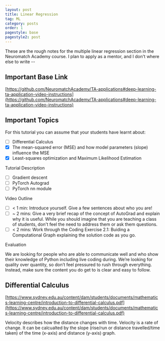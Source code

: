 ```yaml
---
layout: post
title: Linear Regression
tag: ML
category: posts
order: 1
pagestyle: base
pagestyle2: post
---
```

These are the rough notes for the multiple linear regression section in the Neuromatch Academy course. I plan to apply as a mentor, and I don't where else to write --

## Important Base Link

[https://github.com/NeuromatchAcademy/TA-applications#deep-learning-ta-application-video-instructions](https://github.com/NeuromatchAcademy/TA-applications#deep-learning-ta-application-video-instructions)

## Important Topics

For this tutorial you can assume that your students have learnt about:

- [ ] Differential Calculus
- [X] The mean-squared error (MSE) and how model parameters (slope) influence the MSE
- [X] Least-squares optimization and Maximum Likelihood Estimation

Tutorial Description

- [ ] Gradient descent
- [ ] PyTorch Autograd
- [ ] PyTorch nn module

Video Outline

- [ ] < 1 min: Introduce yourself. Give a few sentences about who you are!
- [ ] ~ 2 mins: Give a very brief recap of the concept of AutoGrad and explain why it is useful. While you should imagine that you are teaching a class of students, don't feel the need to address them or ask them questions.
- [ ] < 2 mins: Work through the Coding Exercise 2.1: Buiding a Computational Graph explaining the solution code as you go.

Evaluation

We are looking for people who are able to communicate well and who show their knowledge of Python including live coding during. We’re looking for quality over quantity, so don’t feel pressured to rush through everything. Instead, make sure the content you do get to is clear and easy to follow.

## Differential Calculus

[https://www.sydney.edu.au/content/dam/students/documents/mathematics-learning-centre/introduction-to-differential-calculus.pdf](https://www.sydney.edu.au/content/dam/students/documents/mathematics-learning-centre/introduction-to-differential-calculus.pdf)

Velocity describes how the distance changes with time. Velocity is a rate of change. It can be calcualted by the slope (rise/run or distance travelled/time taken) of the time (x-axis) and distance (y-axis) graph.

<p><div class="chartjs-wrapper" style="position: center">
<canvas canvas id="cropYieldChart" class="chartjs" width="undefined" height="undefined"></canvas>
    <script>
        const ctx = document.getElementById('cropYieldChart').getContext('2d');

        new Chart(ctx, {
            type: 'line',
            data: {
                labels: [0, 1, 2, 3, 4, 5, 6, 7, 8],
                datasets: [
                    {
                        label: "Crop Yield",
                        data: [20, 35, 50, 65, 70, 65, 50, 35, 20],
                        borderColor: "black",
                        fill: false,
                        tension: 0.1
                    }
                ]
            },
            options: {
                scales: {
                    x: {
                        title: {
                            display: true,
                            text: 'Fertilizer Usage (Tonnes)'
                        }
                    },
                    y: {
                        title: {
                            display: true,
                            text: 'Crop Yield (Tonnes)'
                        }
                    }
                }
            }
        });
    </script>
</div></p>

Differential calculus is about finding the slope of a tangent to the graph of a function, or equivalently, differential calculus is about finding the rate of change of one quantity with respect to another quantity.

## Mean-Squared Error

For a dataset with $n$ observations, where:

- $y_i$ is the actual value,
- $\hat{y}_i$ is the predicted value,
- $n$ is the number of observations,

the Mean Squared Error is defined as:

$$
MSE = \frac{1}{n} \sum_{i=1}^{n} (y_i - \hat{y}_i)^2
$$

- The **difference** $(y_i - \hat{y}_i)$ represents the error for each prediction.
- Squaring the error ensures that negative and positive errors don’t cancel out.
- The **mean** ensures we get the average error over all observations.

### Properties of MSE

- **Always non-negative**: Since we square the errors, MSE is always $\geq 0$.
- **Sensitive to outliers**: Larger errors contribute significantly more to MSE due to squaring.
- **Common in optimization**: MSE is differentiable, making it useful for gradient-based optimization algorithms.

### Alternative Error Metrics

- **Mean Absolute Error (MAE)**: Uses absolute differences instead of squared differences.
  
  $$
  MAE = \frac{1}{n} \sum_{i=1}^{n} |y_i - \hat{y}_i|
  $$

- **Root Mean Squared Error (RMSE)**: The square root of MSE, which brings the error back to the original unit.

  $$
  RMSE = \sqrt{MSE}
  $$

MSE is widely used in regression models, including linear regression and neural networks, as a standard performance metric.


## How Model Parameters (Slope) Influence MSE

In a simple linear regression model:

$$
\hat{y} = \beta_1 x + \beta_0
$$

where:
- $\hat{y}$ is the predicted value,
- $\beta_1$ (slope) determines how much $\hat{y}$ changes with $x$,
- $\beta_0$ (intercept) is the value of $\hat{y}$ when $x = 0$.

The **Mean Squared Error (MSE)** is given by:

$$
MSE = \frac{1}{n} \sum_{i=1}^{n} (y_i - \hat{y}_i)^2
$$

where $y_i$ are the actual values and $\hat{y}_i$ are the predicted values.

1. **Optimal Slope Minimizes MSE**
   - The best $\beta_1$ minimizes the difference between actual and predicted values.
   - If $\beta_1$ is too low or too high, the predictions deviate significantly, increasing the MSE.
2. **Underfitting (Small $\beta_1$)**
   - A small slope means the model does not capture the relationship between $x$ and $y$ well.
   - Predictions are nearly constant, leading to high bias and large errors.
3. **Overfitting (Large $\beta_1$)**
   - A very high slope can make the model too sensitive to variations in $x$.
   - The model fits noise instead of the underlying trend, leading to poor generalization and increased MSE on new data.
4. **Gradient of MSE with Respect to $\beta_1$**
   - The derivative of MSE with respect to $\beta_1$ helps adjust it using gradient descent:
  $$
  \frac{\partial MSE}{\partial \beta_1} = -\frac{2}{n} \sum_{i=1}^{n} x_i (y_i - \hat{y}_i)
  $$
  - This guides how $\beta_1$ should change to minimize MSE.

The slope ($\beta_1$) directly affects how well the model fits the data. A well-chosen $\beta_1$ results in a lower MSE, while an improper choice can lead to either underfitting or overfitting.

- **Low $\beta_1$ → High MSE due to underfitting**
- **Optimal $\beta_1$ → Low MSE**
- **High $\beta_1$ → High MSE due to overfitting**

## Least-Squares Optimization

Least-squares optimization is a mathematical method used to minimize the difference between predicted values and actual data points in regression models. It is widely used in **linear regression** to find the best-fit line.

Given a dataset with **n** observations:

- $x_i$ : Independent variable (input)
- $y_i$ : Dependent variable (output)
- $\hat{y}_i = \beta_1 x_i + \beta_0$ : Predicted value based on the model

The goal is to find **$\beta_0$ (intercept)** and **$\beta_1$ (slope)** that minimize the total squared error.

The error for each prediction is the **residual**:

$$
e_i = y_i - \hat{y}_i
$$

The **Residual Sum of Squares (RSS)** is given by:

$$
RSS = \sum_{i=1}^{n} (y_i - \hat{y}_i)^2
$$

Since we want to minimize this function, we take its derivative with respect to $\beta_0$ and $\beta_1$.

## Linear Regression Code + Derivations of RSS

[https://github.com/psymbio/learning_ml/tree/main/linear_regression](https://github.com/psymbio/learning_ml/tree/main/linear_regression)

- The least-squares method **minimizes the sum of squared errors** to find the best-fit line.
- The solution involves solving for $\beta_0$ and $\beta_1$ by taking derivatives of RSS.
- The derived formula ensures that the estimated line **minimizes** the total squared residuals.

## Maximum Likelihood Estimation (MLE)

Maximum Likelihood Estimation (MLE) is a statistical method used to estimate the parameters of a probability distribution by **maximizing the likelihood function**. It is widely used in machine learning and statistics for parameter estimation.

Given a dataset **$D = \{x_1, x_2, ..., x_n\}$** and a probability distribution with parameters **$\theta$**, the likelihood function is defined as:

$$
L(\theta | D) = P(D | \theta) = \prod_{i=1}^{n} P(x_i | \theta)
$$

### **Goal**: 
Find the parameter **$\theta$** that **maximizes** the likelihood function.

## Log-Likelihood Function

Since products of probabilities can be difficult to compute, we take the **logarithm** of the likelihood function:

$$
\log L(\theta) = \sum_{i=1}^{n} \log P(x_i | \theta)
$$

MLE finds **$\theta$** by solving:

$$
\theta^* = \arg\max_{\theta} \log L(\theta)
$$

## Example: Estimating Mean and Variance for a Normal Distribution

Suppose we have a dataset **$D = \{x_1, x_2, ..., x_n\}$** sampled from a **normal distribution**:

$$
P(x | \mu, \sigma^2) = \frac{1}{\sqrt{2\pi\sigma^2}} e^{-\frac{(x - \mu)^2}{2\sigma^2}}
$$

The likelihood function is:

$$
L(\mu, \sigma^2) = \prod_{i=1}^{n} \frac{1}{\sqrt{2\pi\sigma^2}} e^{-\frac{(x_i - \mu)^2}{2\sigma^2}}
$$

Taking the **log-likelihood**:

$$
\log L(\mu, \sigma^2) = -\frac{n}{2} \log (2\pi \sigma^2) - \frac{1}{2\sigma^2} \sum_{i=1}^{n} (x_i - \mu)^2
$$

To find **$\mu$** and **$\sigma^2$**, we take derivatives:

1. **Estimating $\mu$**:

   $$
   \frac{\partial \log L}{\partial \mu} = \frac{1}{\sigma^2} \sum_{i=1}^{n} (x_i - \mu)
   $$

   Setting this to 0:

   $$
   \mu^* = \frac{1}{n} \sum_{i=1}^{n} x_i = \bar{x}
   $$

   So the **MLE estimate of the mean** is the sample mean.

2. **Estimating $\sigma^2$**:

   $$
   \frac{\partial \log L}{\partial \sigma^2} = -\frac{n}{2\sigma^2} + \frac{1}{2\sigma^4} \sum_{i=1}^{n} (x_i - \mu)^2
   $$

   Solving for $\sigma^2$:

   $$
   \sigma^{2*} = \frac{1}{n} \sum_{i=1}^{n} (x_i - \bar{x})^2
   $$

   So the **MLE estimate of variance** is the sample variance.

Properties of MLE:

- **Asymptotic Consistency**: As sample size increases, MLE estimates converge to the true parameter values.
- **Efficiency**: MLE achieves the lowest possible variance under certain conditions (Cramér-Rao bound).
- **Bias**: MLE for variance can be slightly biased; an unbiased estimate uses $n-1$ in the denominator.

Summary:

- **MLE finds the parameters** that maximize the likelihood of observing the given data.
- **Log-likelihood simplifies the computation** and avoids numerical issues.
- **For a normal distribution**, MLE estimates the mean as the **sample mean** and variance as the **sample variance**.

MLE is fundamental in **machine learning, Bayesian inference, and statistics**, used in **logistic regression, neural networks, and hidden Markov models**.

